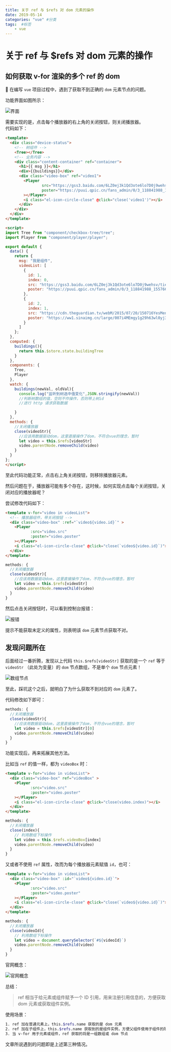 ```yaml
---
title: 关于 ref 与 $refs 对 dom 元素的操作
date: 2019-05-14
categories: "vue" #分类
tags:  #标签
    - vue
---
```


# 关于 ref 与 $refs 对 dom 元素的操作
## 如何获取 v-for 渲染的多个 ref 的 dom
🍍 在编写 `vue` 项目过程中，遇到了获取不到正确的 `dom` 元素节点的问题。

功能界面如图所示：

![界面](/vue/vue_$refs/vue_$refs_01.png)

需要实现的是，点击每个播放器的右上角的关闭按钮，则关闭播放器。  
代码如下：
```HTML
<template>
  <div class="device-status">
    <!-- 树组件 -->
    <Tree></Tree>
    <!-- 业务内容 -->
    <div class="content-container" ref="container">
      <h1>{{ msg }}</h1>
      <div>{{buildings}}</div>
      <div class="video-box" ref="video1">
        <Player 
                src="https://gss3.baidu.com/6LZ0ej3k1Qd3ote6lo7D0j9wehsv/tieba-smallvideo/12846619_51a524dffce6834f1d221be2a1037834.mp4"
                poster="https://puui.qpic.cn/fans_admin/0/3_118841988_1557667793407/0"
        ></Player>
        <i class="el-icon-circle-close" @click="close('video1')"></i>
      </div>
    </div>
  </div>
</template>

<script>
import Tree from "component/checkbox-tree/tree";
import Player from "component/player/player";

export default {
  data() {
    return {
      msg: "我是组件",
      videoList: [
        {
          id: 1,
          index: 0,
          src: "https://gss3.baidu.com/6LZ0ej3k1Qd3ote6lo7D0j9wehsv/tieba-smallvideo/12846619_51a524dffce6834f1d221be2a1037834.mp4",
          poster: "https://puui.qpic.cn/fans_admin/0/3_118841988_1557667793407/0"
        },
        {
          id: 2,
          index: 1,
          src: "https://cdn.theguardian.tv/webM/2015/07/20/150716YesMen_synd_768k_vp8.webm",
          poster: "https://ww1.sinaimg.cn/large/007i4MEmgy1g29h63wl0yj30et08c0tc.jpg"
        }
      ]
    };
  },
  computed: {
    buildings(){
      return this.$store.state.buildingTree
    }
  },
  components: {
    Tree,
    Player
  },
  watch: {
    buildings(newVal, oldVal){
      console.log("监听到树选中值变化",JSON.stringify(newVal))
      //判断树数组的值，空则不作操作，否则带上树id
      //进行 http 请求获取数据

    }
  },
  methods: {
    //关闭播放器
    close(videoStr){
      //应该用数据驱动dom，这里直接操作了dom，不符合vue的理念，暂时
      let video = this.$refs[videoStr]
      video.parentNode.removeChild(video)
    }
  }
};
</script>
```
至此代码功能正常，点击右上角关闭按钮，则移除播放器元素。

然后问题在于，播放器可能有多个存在，这时候，如何实现点击每个关闭按钮，关闭对应的播放器呢？

尝试修改代码如下：
```HTML
<template v-for="video in videoList">
  <!-- 播放器组件，带关闭按钮 -->
  <div class="video-box" :ref="`video${video.id}`" >
    <Player 
           :src="video.src"
           :poster="video.poster"
    ></Player>
    <i class="el-icon-circle-close" @click="close(`video${video.id}`)"></i>
  </div>
</template>
```
```JavaScript
methods: {
  //关闭播放器
  close(videoStr){
    //应该用数据驱动dom，这里直接操作了dom，不符合vue的理念，暂时
    let video = this.$refs[videoStr]
    video.parentNode.removeChild(video)
  }
}
```
然后点击关闭按钮时，可以看到控制台报错：

![报错](/vue/vue_$refs/vue_$refs_02.png)

提示不能获取未定义的属性，则表明该 `dom` 元素节点获取不对。

## 发现问题所在

后面经过一番折腾，发现以上代码 `this.$refs[videoStr]` 获取的是一个 `ref` 等于 `videoStr` （此处为变量）的 `dom` 节点数组，不是单个 `dom` 节点元素！

![数组节点](/vue/vue_$refs/vue_$refs_03.png)

至此，踩坑这个之后，就明白了为什么获取不到对应的 `dom` 元素了。

代码修改如下即可：
```JavaScript
methods: {
  //关闭播放器
  close(videoStr){
    //应该用数据驱动dom，这里直接操作了dom，不符合vue的理念，暂时
    let video = this.$refs[videoStr][0]
    video.parentNode.removeChild(video)
  }
}
```
功能实现后，再来拓展其他方法。

比如当 `ref` 的值一样，都为 `videoBox` 时：
```HTML
<template v-for="video in videoList">
  <div class="video-box" ref="videoBox" >
    <Player 
           :src="video.src"
           :poster="video.poster"
    ></Player>
    <i class="el-icon-circle-close" @click="close(video.index)"></i>
  </div>
</template>
```
```JavaScript
methods: {
  //关闭播放器
  close(index){
    // 利用数组下标操作
    let video = this.$refs.videoBox[index]
    video.parentNode.removeChild(video)
  }
}
```
又或者不使用 `ref` 属性，改而为每个播放器元素赋值 `id`，也可：
```HTML
<template v-for="video in videoList">
  <div class="video-box" :id="`video${video.id}`">
    <Player 
           :src="video.src"
           :poster="video.poster"
    ></Player>
    <i class="el-icon-circle-close" @click="close(`video${video.id}`)"></i>
  </div>
</template>
```
```JavaScript
methods: {
  //关闭播放器
  close(videoId){
    // 利用数组下标操作
    let video = document.querySelector(`#${videoId}`)
    video.parentNode.removeChild(video)
  }
}
```
官网概念：

![官网概念](/vue/vue_$refs/vue_$refs_04.png)

总结：

> ref 相当于给元素或组件赋予一个 ID 引用，用来注册引用信息的，方便获取 dom 元素或获取组件实例。

使用场景：
```bash
1. ref 加在普通元素上，this.$refs.name 获取的是 dom 元素
2. ref 加在子组件上，this.$refs.name 获取到的是组件实例，方便父组件使用子组件的所有方法
3. 当 v-for 用于元素或组件，ref 获取的将是一组数组或 dom 节点
```
文章所说遇到的问题即是上述第三种情况。